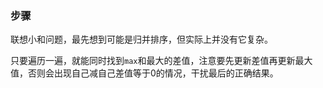 ### 步骤

联想小和问题，最先想到可能是归并排序，但实际上并没有它复杂。

只要遍历一遍，就能同时找到`max`和最大的差值，注意要先更新差值再更新最大值，否则会出现自己减自己差值等于0的情况，干扰最后的正确结果。